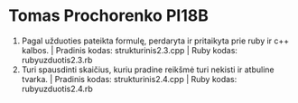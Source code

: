 # Tomas Prochorenko PI18B
1. Pagal užduoties pateikta formulę, perdaryta ir pritaikyta prie ruby ir c++ kalbos. | Pradinis kodas: strukturinis2.3.cpp | Ruby kodas: rubyuzduotis2.3.rb
2. Turi spausdinti skaičius, kuriu pradine reikšmė turi nekisti ir atbuline tvarka. | Pradinis kodas: strukturinis2.4.cpp | Ruby kodas: rubyuzduotis2.4.rb
